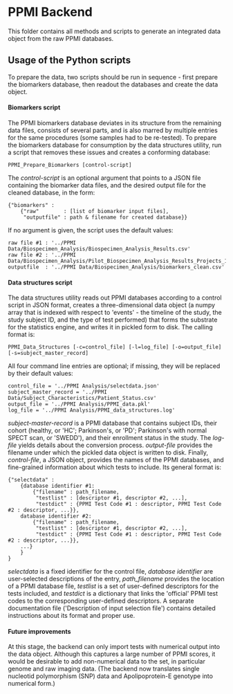 PPMI Backend
============

This folder contains all methods and scripts to generate an integrated data object from the raw PPMI databases.

## Usage of the Python scripts

To prepare the data, two scripts should be run in sequence - first prepare the biomarkers database, then readout the databases and create the data object.

#### Biomarkers script

The PPMI biomarkers database deviates in its structure from the remaining data files, consists of several parts, and is also marred by multiple entries for the same procedures (some samples had to be re-tested).  To prepare the biomarkers database for consumption by the data structures utility, run a script that removes these issues and creates a conforming database:

	PPMI_Prepare_Biomarkers [control-script]

The *control-script* is an optional argument that points to a JSON file containing the biomarker data files, and the desired output file for the cleaned database, in the form:

	{"biomarkers" :	
		{"raw" 		  : [list of biomarker input files],
		 "outputfile" : path & filename for created database}}

If no argument is given, the script uses the default values:

	raw file #1 : '../PPMI Data/Biospecimen_Analysis/Biospecimen_Analysis_Results.csv'
	raw file #2 : '../PPMI Data/Biospecimen_Analysis/Pilot_Biospecimen_Analysis_Results_Projects_101_and_103.csv'
	outputfile  : '../PPMI Data/Biospecimen_Analysis/biomarkers_clean.csv'

#### Data structures script

The data structures utility reads out PPMI databases according to a control script in JSON format, creates a three-dimensional data object (a numpy array that is indexed with respect to 'events' - the timeline of the study, the study subject ID, and the type of test performed) that forms the substrate for the statistics engine, and writes it in pickled form to disk.  The calling format is:

	PPMI_Data_Structures [-c=control_file] [-l=log_file] [-o=output_file] [-s=subject_master_record]

All four command line entries are optional; if missing, they will be replaced by their default values:

	control_file = '../PPMI Analysis/selectdata.json'
    subject_master_record = '../PPMI Data/Subject_Characteristics/Patient_Status.csv'
    output_file = '../PPMI Analysis/PPMI_data.pkl'
    log_file = '../PPMI Analysis/PPMI_data_structures.log'

*subject-master-record* is a PPMI database that contains subject IDs, their cohort (healthy, or 'HC'; Parkinson's, or 'PD'; Parkinson's with normal SPECT scan, or 'SWEDD'), and their enrollment status in the study.  The *log-file* yields details about the conversion process.  *output-file* provides the filename under which the pickled data object is written to disk.  Finally, *control-file*, a JSON object, provides the names of the PPMI databases, and fine-grained information about which tests to include.  Its general format is:

	{"selectdata" :
		{database identifier #1:
			{"filename" : path_filename,
			 "testlist" : [descriptor #1, descriptor #2, ...],
			 "testdict" : {PPMI Test Code #1 : descriptor, PPMI Test Code #2 : descriptor, ...}},
		database identifier #2:
			{"filename" : path_filename,
			 "testlist" : [descriptor #1, descriptor #2, ...],
			 "testdict" : {PPMI Test Code #1 : descriptor, PPMI Test Code #2 : descriptor, ...}},
		...}
		}
	}

*selectdata* is a fixed identifier for the control file, *database identifier* are user-selected descriptions of the entry, *path_filename* provides the location of a PPMI database file, *testlist* is a set of user-defined descriptors for the tests included, and *testdict* is a dictionary that links the 'official' PPMI test codes to the corresponding user-defined descriptors.  A separate documentation file ('Description of input selection file') contains detailed instructions about its format and proper use.

#### Future improvements

At this stage, the backend can only import tests with numerical output into the data object.  Although this captures a large number of PPMI scores, it would be desirable to add non-numerical data to the set, in particular genome and raw imaging data.  (The backend now translates single nucleotid polymorphism (SNP) data and Apolipoprotein-E genotype into
numerical form.)